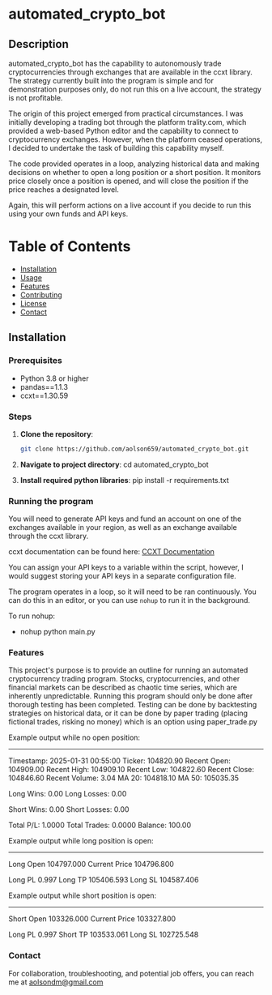# automated_crypto_bot

## Description
automated_crypto_bot has the capability to autonomously trade cryptocurrencies through exchanges that are available in the ccxt library. The strategy currently built into the program is simple and for demonstration purposes only, do not run this on a live account, the strategy is not profitable.

The origin of this project emerged from practical circumstances. I was initially developing a trading bot through the platform trality.com, which provided a web-based Python editor and the capability to connect to cryptocurrency exchanges. However, when the platform ceased operations, I decided to undertake the task of building this capability myself.

The code provided operates in a loop, analyzing historical data and making decisions on whether to open a long position or a short position. It monitors price closely once a position is opened, and will close the position if the price reaches a designated level.

Again, this will perform actions on a live account if you decide to run this using your own funds and API keys.

# Table of Contents
- [Installation](#installation)
- [Usage](#usage)
- [Features](#features)
- [Contributing](#contributing)
- [License](#license)
- [Contact](#contact)

## Installation

### Prerequisites
- Python 3.8 or higher
- pandas==1.1.3
- ccxt==1.30.59

### Steps
1. **Clone the repository**:
   ```bash
   git clone https://github.com/aolson659/automated_crypto_bot.git

2. **Navigate to project directory**:
   cd automated_crypto_bot

3. **Install required python libraries**:
   pip install -r requirements.txt

### Running the program
You will need to generate API keys and fund an account on one of the exchanges available in your region, as well as an exchange available through the ccxt library.

ccxt documentation can be found here: [CCXT Documentation](https://docs.ccxt.com/#/)

You can assign your API keys to a variable within the script, however, I would suggest storing your API keys in a separate configuration file.

The program operates in a loop, so it will need to be ran continuously. You can do this in an editor, or you can use `nohup` to run it in the background.

To run nohup:
- nohup python main.py

### Features
This project's purpose is to provide an outline for running an automated cryptocurrency trading program. Stocks, cryptocurrencies, and other financial markets can be described as chaotic time series, which are inherently unpredictable. Running this program should only be done after thorough testing has been completed. Testing can be done by backtesting strategies on historical data, or it can be done by paper trading (placing fictional trades, risking no money) which is an option using paper_trade.py

Example output while no open position:

------------------------------------------------------------------------------------------------
Timestamp: 2025-01-31 00:55:00
Ticker:             104820.90
Recent Open:        104909.00
Recent High:        104909.10
Recent Low:         104822.60
Recent Close:       104846.60
Recent Volume:      3.04
MA 20:              104818.10
MA 50:              105035.35

Long Wins:          0.00
Long Losses:        0.00

Short Wins:         0.00
Short Losses:       0.00

Total P/L:          1.0000
Total Trades:       0.0000
Balance:            100.00

Example output while long position is open:

------------------------------------------------------------------------------------------------
Long Open 104797.000
Current Price 104796.800

Long PL 0.997
Long TP 105406.593
Long SL 104587.406

Example output while short position is open:

------------------------------------------------------------------------------------------------
Short Open 103326.000
Current Price 103327.800

Long PL 0.997
Short TP 103533.061
Long SL 102725.548

### Contact
For collaboration, troubleshooting, and potential job offers, you can reach me at aolsondm@gmail.com


